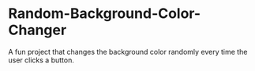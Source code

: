 # Random-Background-Color-Changer
A fun project that changes the background color randomly every time the user clicks a button.

